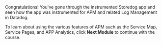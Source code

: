 Congratulations! You've gone through the instrumented Storedog app and seen how the app was instrumented for APM and related Log Management in Datadog.

To learn about using the various features of APM such as the Service Map, Service Pages, and APP Analytics, click **Next Module** to continue with the course.